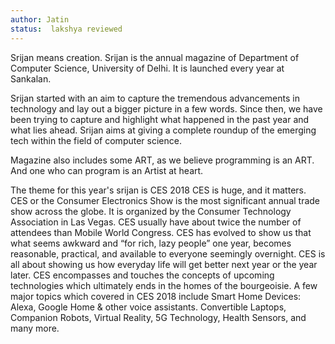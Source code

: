 ```yaml
---
author: Jatin
status:  lakshya reviewed
---
```


Srijan means creation.
Srijan is the annual magazine of Department of Computer Science, University of Delhi. It is launched every year at Sankalan.

Srijan started with an aim to capture the tremendous advancements in technology and lay out a bigger picture in a few words.
Since then, we have been trying to capture and highlight what happened in the past year and what lies ahead.
Srijan aims at giving a complete roundup of the emerging tech within the field of computer science.

Magazine also includes some ART, as we believe programming is an ART. And one who can program is an Artist at heart.

The theme for this year's srijan is CES 2018
CES is huge, and it matters.
CES or the Consumer Electronics Show is the most significant annual trade show across the globe. It is organized by the Consumer Technology Association in Las Vegas. 
CES usually have about twice the number of attendees than Mobile World Congress. CES has evolved to show us that what seems awkward and “for rich, lazy people” one year, becomes reasonable, practical, and available to everyone seemingly overnight. CES is all about showing us how everyday life will get better next year or the year later. CES encompasses and touches the concepts of upcoming technologies which ultimately ends in the homes of the bourgeoisie.
A few major topics which covered in CES 2018 include Smart Home Devices: Alexa, Google Home & other voice assistants. Convertible Laptops, Companion Robots, Virtual Reality, 5G Technology, Health Sensors, and many more.
